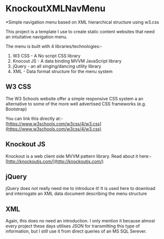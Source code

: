 # KnockoutXMLNavMenu
*Simple navigation menu based on XML hierarchical structure using w3.css

This project is a template I use to create static content websites that need 
an intuitative  navigation menu.

The menu is built with 4 libraries/technologies:-
1. W3 CSS - A No script CSS library
2. Knocout JS - A data binding MVVM JavaScript library
3. jQuery - an all singing/dancing utility library
4. XML - Data format structure for the menu system

## W3 CSS
The W3 Schools website offer a simple responsive CSS system a an alternative
to some of the more well advertised CSS frameworks (e.g. Bootstrap)

You can link this directly at:- 
[https://www.w3schools.com/w3css/4/w3.css](https://www.w3schools.com/w3css/4/w3.css)

## Knockout JS
Knockout is a web client side MVVM pattern library. Read about it here:-
[http://knockoutjs.com/](http://knockoutjs.com/)

## jQuery
jQuery does not really need me to introduce it! It is used here to download and interrogate an XML
data document describing the menu structure

## XML
Again, this does no need an introduction. I only mention it because almost every project these days utilises JSON for transmitting this type of information, but I still use it from direct queries of an MS SQL Serever.

